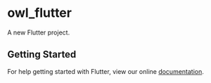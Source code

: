 # owl_flutter

A new Flutter project.

## Getting Started

For help getting started with Flutter, view our online
[documentation](https://flutter.io/).
